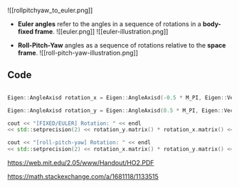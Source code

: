 
![[rollpitchyaw_to_euler.png]]
- **Euler angles** refer to the angles in a sequence of rotations in a **body-fixed frame**.
![[euler.png]]
![[euler-illustration.png]]

- **Roll-Pitch-Yaw** angles as a sequence of rotations relative to the **space frame**.
![[roll-pitch-yaw-illustration.png]]

## Code
```c++

Eigen::AngleAxisd rotation_x = Eigen::AngleAxisd(-0.5 * M_PI, Eigen::Vector3d::UnitX());

Eigen::AngleAxisd rotation_y = Eigen::AngleAxisd(0.5 * M_PI, Eigen::Vector3d::UnitY());

cout << "[FIXED/EULER] Rotation: " << endl
<< std::setprecision(2) << rotation_y.matrix() * rotation_x.matrix() << endl;

cout << "[roll-pitch-yaw] Rotation: " << endl
<< std::setprecision(2) << rotation_x.matrix() * rotation_y.matrix() << endl;
```

https://web.mit.edu/2.05/www/Handout/HO2.PDF

https://math.stackexchange.com/a/1681118/1133515
